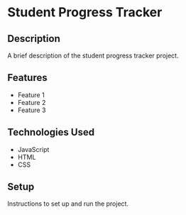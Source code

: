 # Student Progress Tracker

## Description

A brief description of the student progress tracker project.

## Features

- Feature 1
- Feature 2
- Feature 3

## Technologies Used

- JavaScript
- HTML
- CSS

## Setup

Instructions to set up and run the project.
